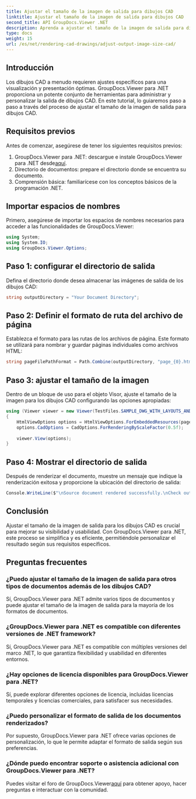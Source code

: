 ```yaml
---
title: Ajustar el tamaño de la imagen de salida para dibujos CAD
linktitle: Ajustar el tamaño de la imagen de salida para dibujos CAD
second_title: API GroupDocs.Viewer .NET
description: Aprenda a ajustar el tamaño de la imagen de salida para dibujos CAD usando GroupDocs.Viewer para .NET. Mejore la visibilidad y la usabilidad sin esfuerzo.
type: docs
weight: 15
url: /es/net/rendering-cad-drawings/adjust-output-image-size-cad/
---
```

## Introducción
Los dibujos CAD a menudo requieren ajustes específicos para una visualización y presentación óptimas. GroupDocs.Viewer para .NET proporciona un potente conjunto de herramientas para administrar y personalizar la salida de dibujos CAD. En este tutorial, lo guiaremos paso a paso a través del proceso de ajustar el tamaño de la imagen de salida para dibujos CAD.
## Requisitos previos
Antes de comenzar, asegúrese de tener los siguientes requisitos previos:
1.  GroupDocs.Viewer para .NET: descargue e instale GroupDocs.Viewer para .NET desde[aquí](https://releases.groupdocs.com/viewer/net/).
2. Directorio de documentos: prepare el directorio donde se encuentra su documento.
3. Comprensión básica: familiarícese con los conceptos básicos de la programación .NET.

## Importar espacios de nombres
Primero, asegúrese de importar los espacios de nombres necesarios para acceder a las funcionalidades de GroupDocs.Viewer:
```csharp
using System;
using System.IO;
using GroupDocs.Viewer.Options;
```
## Paso 1: configurar el directorio de salida
Defina el directorio donde desea almacenar las imágenes de salida de los dibujos CAD:
```csharp
string outputDirectory = "Your Document Directory";
```
## Paso 2: Definir el formato de ruta del archivo de página
Establezca el formato para las rutas de los archivos de página. Este formato se utilizará para nombrar y guardar páginas individuales como archivos HTML:
```csharp
string pageFilePathFormat = Path.Combine(outputDirectory, "page_{0}.html");
```
## Paso 3: ajustar el tamaño de la imagen
Dentro de un bloque de uso para el objeto Visor, ajuste el tamaño de la imagen para los dibujos CAD configurando las opciones apropiadas:
```csharp
using (Viewer viewer = new Viewer(TestFiles.SAMPLE_DWG_WITH_LAYOUTS_AND_LAYERS))
{
    HtmlViewOptions options = HtmlViewOptions.ForEmbeddedResources(pageFilePathFormat);
    options.CadOptions = CadOptions.ForRenderingByScaleFactor(0.5f);
    
    viewer.View(options);
}
```
## Paso 4: Mostrar el directorio de salida
Después de renderizar el documento, muestre un mensaje que indique la renderización exitosa y proporcione la ubicación del directorio de salida:
```csharp
Console.WriteLine($"\nSource document rendered successfully.\nCheck output in {outputDirectory}.");
```

## Conclusión
Ajustar el tamaño de la imagen de salida para los dibujos CAD es crucial para mejorar su visibilidad y usabilidad. Con GroupDocs.Viewer para .NET, este proceso se simplifica y es eficiente, permitiéndole personalizar el resultado según sus requisitos específicos.
## Preguntas frecuentes
### ¿Puedo ajustar el tamaño de la imagen de salida para otros tipos de documentos además de los dibujos CAD?
Sí, GroupDocs.Viewer para .NET admite varios tipos de documentos y puede ajustar el tamaño de la imagen de salida para la mayoría de los formatos de documentos.
### ¿GroupDocs.Viewer para .NET es compatible con diferentes versiones de .NET framework?
Sí, GroupDocs.Viewer para .NET es compatible con múltiples versiones del marco .NET, lo que garantiza flexibilidad y usabilidad en diferentes entornos.
### ¿Hay opciones de licencia disponibles para GroupDocs.Viewer para .NET?
Sí, puede explorar diferentes opciones de licencia, incluidas licencias temporales y licencias comerciales, para satisfacer sus necesidades.
### ¿Puedo personalizar el formato de salida de los documentos renderizados?
Por supuesto, GroupDocs.Viewer para .NET ofrece varias opciones de personalización, lo que le permite adaptar el formato de salida según sus preferencias.
### ¿Dónde puedo encontrar soporte o asistencia adicional con GroupDocs.Viewer para .NET?
 Puedes visitar el foro de GroupDocs.Viewer[aquí](https://forum.groupdocs.com/c/viewer/9) para obtener apoyo, hacer preguntas e interactuar con la comunidad.